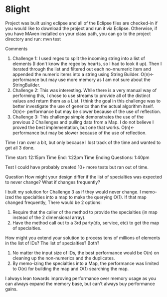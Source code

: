 # 8light
Project was built using eclipse and all of the Eclipse files are checked-in if you would like to download the project and run it via Eclipse.
Otherwise, if you have MAven installed on your class path, you can go to the project directory and run: mvn test

Comments
1. Challenge 1: I used regex to split the incoming string into a list of elements (I don't know the regex by hearts, so I had to look it up). Then I iterated through the list and filtered out each no-nnumeric item and appended the numeric items into a string using String Builder. O(n)<- performance but may use more memory as I am not sure about the StringBuilder.
2. Challenge 2: This was interesting. While there is a very manual way of performing this, I chose to use streams to provide all of the distinct values and return them as a List. I think the goal in this challenge was to better investigate the use of generics than the actual algorithm itself. O(n)<- performance but may be slower because of the use of reflection.
3. Challenge 3: This challenge simple demonstrates the use of the previous 2 Challenges and pulling data from a Map. I do not believe I proved the best implementation, but one that works. O(n)<- performance but may be slower because of the use of reflection.


Time
I ran over a bit, but only because I lost track of the time and wanted to get all 3 done.

Time start: 12:15pm
Time End: 1:22pm
Time Ending Questions: 1:40pm

Test
I could have probably created 10+ more tests but ran out of time.

Question
How might your design differ if the list of specialties was expected to never change? What if changes frequently?

I built my solution for Challenge 3 as if they would never change. I memo-ized the specialties into a map to make the querying O(1). If that map changed frequently, There would be 2 options:
1. Require that the caller of the method to provide the specialties (in  map instead of the 2 dimensional array).
2. Have the method call out to a 3rd party(db, service, etc) to get the map of specialties. 

How might you extend your solution to process tens of millions of elements in the list of IDs? The list of specialties? Both?
1. No matter the input size of IDs, the best performance would be O(n) on cleaning up the non-numerics and the duplicates.
2. By memo-izing the specialties into a Map, the performance was limited to O(n) for building the map and O(1) searching the map.

I always lean towards improving performance over memory usage as you can always expand the memory base, but can't always buy performance gains.
